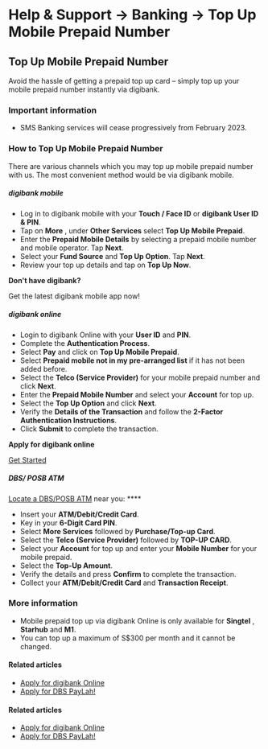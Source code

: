 # Help & Support -> Banking -> Top Up Mobile Prepaid Number

## Top Up Mobile Prepaid Number

Avoid the hassle of getting a prepaid top up card – simply top up your mobile prepaid number instantly via digibank.

### Important information

  * SMS Banking services will cease progressively from February 2023.



### How to Top Up Mobile Prepaid Number

There are various channels which you may top up mobile prepaid number with us. The most convenient method would be via digibank mobile.

#####  digibank mobile

  * Log in to digibank mobile with your **Touch / Face ID** or **digibank User ID & PIN**.
  * Tap on **More** , under **Other Services** select **Top Up Mobile Prepaid**. 
  * Enter the **Prepaid Mobile Details** by selecting a prepaid mobile number and mobile operator. Tap **Next**.
  * Select your **Fund Source** and **Top Up Option**. Tap **Next**.
  * Review your top up details and tap on **Top Up Now**.

  


**Don't have digibank?**  


Get the latest digibank mobile app now!

[](https://itunes.apple.com/us/app/dbs-mobile-banking/id1068403826?mt=8) [](https://play.google.com/store/apps/details?id=com.dbs.sg.dbsmbanking) [](https://appgallery.huawei.com/#/app/C101888471)

#####  digibank online

  * Login to digibank Online with your **User ID** and **PIN**.
  * Complete the **Authentication Process**.
  * Select **Pay** and click on **Top Up Mobile Prepaid**.
  * Select **Prepaid mobile not in my pre-arranged list** if it has not been added before.
  * Select the **Telco (Service Provider)** for your mobile prepaid number and click **Next**. 
  * Enter the **Prepaid Mobile Number** and select your **Account** for top up. 
  * Select the **Top Up Option** and click **Next**.
  * Verify the **Details of the Transaction** and follow the **2-Factor Authentication Instructions**.
  * Click **Submit** to complete the transaction.



**Apply for digibank online**

[Get Started](https://www.dbs.com.sg/personal/ibanking/ibapl/ib-apply.html)

#####  DBS/ POSB ATM

[Locate a DBS/POSB ATM](https://www.dbs.com.sg/index/locator.page) near you: ****

  * Insert your **ATM/Debit/Credit Card**.
  * Key in your **6-Digit Card PIN**.
  * Select **More Services** followed by **Purchase/Top-up Card**.
  * Select the **Telco (Service Provider)** followed by **TOP-UP CARD**.
  * Select your **Account** for top up and enter your **Mobile Number** for your mobile prepaid.
  * Select the **Top-Up Amount**.
  * Verify the details and press **Confirm** to complete the transaction.
  * Collect your **ATM/Debit/Credit Card** and **Transaction Receipt**. 



### More information

  * Mobile prepaid top up via digibank Online is only available for **Singtel** , **Starhub** and **M1**.
  * You can top up a maximum of S$300 per month and it cannot be changed.



#### Related articles

  * [Apply for digibank Online](https://www.dbs.com.sg/personal/support/bank-ibanking-application.html)
  * [Apply for DBS PayLah!](https://www.dbs.com.sg/personal/support/bank-ssb-apply-paylah.html)



#### Related articles

  * [Apply for digibank Online](https://www.dbs.com.sg/personal/support/bank-ibanking-application.html)
  * [Apply for DBS PayLah!](https://www.dbs.com.sg/personal/support/bank-ssb-apply-paylah.html)


